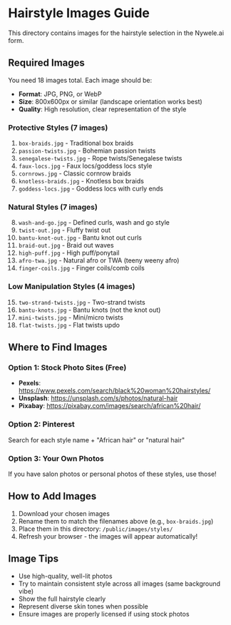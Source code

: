 # Hairstyle Images Guide

This directory contains images for the hairstyle selection in the Nywele.ai form.

## Required Images

You need 18 images total. Each image should be:

- **Format**: JPG, PNG, or WebP
- **Size**: 800x600px or similar (landscape orientation works best)
- **Quality**: High resolution, clear representation of the style

### Protective Styles (7 images)

1. `box-braids.jpg` - Traditional box braids
2. `passion-twists.jpg` - Bohemian passion twists
3. `senegalese-twists.jpg` - Rope twists/Senegalese twists
4. `faux-locs.jpg` - Faux locs/goddess locs style
5. `cornrows.jpg` - Classic cornrow braids
6. `knotless-braids.jpg` - Knotless box braids
7. `goddess-locs.jpg` - Goddess locs with curly ends

### Natural Styles (7 images)

8. `wash-and-go.jpg` - Defined curls, wash and go style
9. `twist-out.jpg` - Fluffy twist out
10. `bantu-knot-out.jpg` - Bantu knot out curls
11. `braid-out.jpg` - Braid out waves
12. `high-puff.jpg` - High puff/ponytail
13. `afro-twa.jpg` - Natural afro or TWA (teeny weeny afro)
14. `finger-coils.jpg` - Finger coils/comb coils

### Low Manipulation Styles (4 images)

15. `two-strand-twists.jpg` - Two-strand twists
16. `bantu-knots.jpg` - Bantu knots (not the knot out)
17. `mini-twists.jpg` - Mini/micro twists
18. `flat-twists.jpg` - Flat twists updo

## Where to Find Images

### Option 1: Stock Photo Sites (Free)

- **Pexels**: https://www.pexels.com/search/black%20woman%20hairstyles/
- **Unsplash**: https://unsplash.com/s/photos/natural-hair
- **Pixabay**: https://pixabay.com/images/search/african%20hair/

### Option 2: Pinterest

Search for each style name + "African hair" or "natural hair"

### Option 3: Your Own Photos

If you have salon photos or personal photos of these styles, use those!

## How to Add Images

1. Download your chosen images
2. Rename them to match the filenames above (e.g., `box-braids.jpg`)
3. Place them in this directory: `/public/images/styles/`
4. Refresh your browser - the images will appear automatically!

## Image Tips

- Use high-quality, well-lit photos
- Try to maintain consistent style across all images (same background vibe)
- Show the full hairstyle clearly
- Represent diverse skin tones when possible
- Ensure images are properly licensed if using stock photos
